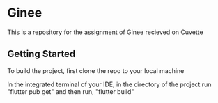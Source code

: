 # Ginee

This is a repository for the assignment of Ginee recieved on Cuvette

## Getting Started

To build the project, first clone the repo to your local machine

In the integrated terminal of your IDE, in the directory of the project run
"flutter pub get"
and then run,
"flutter build"
